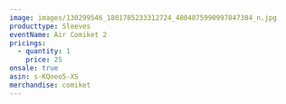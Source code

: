```yaml
---
image: images/130299546_1801785233312724_4804875990997847384_n.jpg
producttype: Sleeves
eventName: Air Comiket 2
pricings:
  - quantity: 1
    price: 25
onsale: true
asin: s-KQoeo5-XS
merchandise: comiket
---
```

